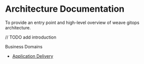 # Architecture Documentation

To provide an entry point and high-level overview of weave gitops architecture. 

// TODO add introduction


Business Domains 

- [Application Delivery](application-delivery.md) 

